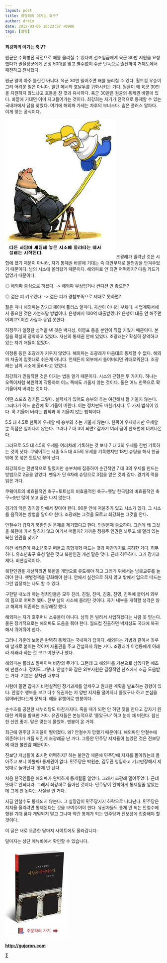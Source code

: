 ```yaml
---
layout: post
title: 최강희의 이기는 축구?
author: drkim
date: 2012-03-05 16:23:57 +0900
tags: [컬럼]
---
```

**최강희의 이기는 축구?** 

원균은 수륙병진 작전으로 왜를 물리칠 수 있다며 선조임금에게 육군 30만 지원을 요청했다가 권율장군에게 곤장 50대를 맞고 별수없이 수군 단독으로 출전하여 거제도에서 패전하고 전사했다. 

원균 말이 아주 틀린건 아니다. 육군 30만 밀어주면 왜를 물리칠 수 있다. 월드컵 우승이 그리 어려운 일은 아니다. 일단 메시와 호날두를 귀화시키는 거다. 원균이 왜 육군 30만을 지원하지 않느냐고 호통을 친 것과 유사하다. 육군 30만은 원균의 통제권 바깥에 있다. 바깥에 기대면 이미 지고들어가는 것이다. 최강희는 자기가 전적으로 통제할 수 있는 국내파에서 답을 찾았다. 여기에 해외파 가세는 차후의 보너스다. 숨은 플러스 알파다. 이게 맞는 공식이다. 



 ![](/files/attach/images/199/131/243/28.jpg)조광래가 밀려난 것은 시합에 졌기 때문이 아니라, 자기 통제권 바깥에 기대는 즉 대안부재로 불안감을 안겨주었기 때문이다. 남의 시소에 올라탔기 때문이다. 해외파로 안 되면 어떡하지? 다음 카드가 없었기 때문이다. 

◎ 해외파 중심으로 하겠다. -> 해외파 부상입거나 컨디션 안 좋으면? 

  
◎ 젊은 피 키우겠다. -> 젊은 피가 경험부족으로 제대로 못하면? 

젊은 피나 해외파는 장기과제이며 플러스 알파다. 자산이 아니라 부채다. 사업계획서에서 중요한 것은 자본조달 방법이다. 은행에서 100억 대출받겠다? 은행이 대출 안 해주면 어쩌고? 이런 사람과 동업 못한다. 

허정무가 일정한 성적을 낸 것은 박지성, 이영표 등을 본인이 직접 키웠기 때문이다. 본질을 확실히 장악하고 있었다. 자신의 통제권 안에 있었다. 조광래는? 확실히 장악하고 있는 자기 애들이 없었다. 

이청룡 등은 조광래가 키우지 않았다. 해외파는 조광래가 마음대로 통제할 수 없다. 해외파 차출이 입맛대로 쉬운게 아니다. 언제든지 외부에서 틀어버리면 위태로워진다. 조광래는 남의 시소에 올라타고 있었다. 

최강희가 믿음직한 것은 이기는 법을 알기 때문이다. 시소의 균형은 두 가지다. 하나는 오뚝이처럼 복원력이 작동하여 어느 쪽에도 기울지 않는 것이다. 둘은 어느 한쪽으로 확 기울어져 버리는 것이다. 

어떤 스포츠 경기든 그렇다. 실력차가 있어도 승부의 추는 여간해서 잘 기울지 않는다. 그러다가 어느 순간에 확 기울어 버린다. 이는 정치판도 마찬가지다. 두 가지 법칙이 있다. 확 기울어 버리는 법칙과 확 기울지 않는 법칙이다. 

5.5 대 4.5로 한쪽이 우세할 때 승부의 추는 기울지 않는다. 한쪽이 우세하지만 우세할 뿐 득점은 일어나지 않는다. 그러나 7 대 3이 되면? 갑자기 여러 골이 한꺼번에 터져나온다. 

그러므로 5.5 대 4.5의 우세를 여러차례 기록하는 것 보다 7 대 3의 우세를 한번 기록하는 것이 낫다. 쿠웨이트는 시종 5.5 대 4.5의 우세를 기록했지만 18번 슈팅을 해서 한골 밖에 못 넣은 토트넘 꼴이 났다. 

최강희호는 전반적으로 밀렸지만 승부처에 집중하여 순간적인 7 대 3의 우세를 만드는 방법으로 2골을 얻었다. 맨유가 단 6차례 슈팅으로 3점을 얻은 것과 같다. 경기의 맥을 읽은 거다. 

쿠웨이트의 비효율적인 축구=토트넘의 비효율적인 축구=옛날 한국팀의 비효율적인 축구=슛만 많이 쏘고 골은 나지 않는다. 

경기의 맥은 경기장 안에서 찾아야 한다. 90분 안에 저울추가 있고 시소가 있다. 그 시소를 움직이는 방법을 알아야 한다. 조광래는 그것을 모르고 최강희는 그것을 안다. 

안철수가 갑자기 북한인권 문제를 제기했다고 한다. 인권문제 중요하다. 그런데 왜 그것을 북한에 가서 말하지 않고 여기서 떠들지? 가까운 정봉주 인권은 놔두고 왜 멀리 있는 북한 인권을 찾지? 

이건 네티즌이 유소년축구 떠들고 축협개혁 떠드는 것과 마찬가지로 공허한 거다. 허무하다. 유소년축구 육성 말은 맞고 북한인권 개선 말은 맞다. 근데 허무하다. 그거 장기과제다. 비현실적이다. 

북한인권을 개선하려면 북한을 개방으로 유도해야 하고 그러기 위해서는 남북교류를 늘려야 한다. 햇볕정책을 강화해야 한다. 안에서 실천으로 하지 않고 밖에서 입으로 떠드는 그런 입정치는 나도 할 수 있다. 

구한말 내노라 하는 정치인들은 모두 친러, 친일, 친미, 친중, 친영, 친독에 붙어서 외부의 힘으로 어쩌려 했다. 전부 남의 시소에 올라탄 것이다. 자기 내부를 개혁할 생각은 않고 해외파 의존하는 조광래짓 했다. 

해외파는 자기 호주머니 소유물이 아니다. 남의 돈 빌려서 사업하겠다는 사람 못 믿는다. 물론 장기적으로는 해외파도 도움을 줘야 한다. 월드컵 진출하면 박지성도 국대에 복귀해서 뛰어줘야 한다. 

그러나 가운데 보병은 완벽히 통제되는 국내파가 답이다. 해외파는 기병과 같아서 좌우에 날개로 붙이는 것이며 자율권을 주고 간섭하지 않는 거다. 조광래가 이청룡에게 이래라 저래라 하는 것 보고 미쳤구나 했다. 

해외파는 플러스 알파이며 비장의 무기다. 그런데 그 해외파를 기본으로 삼겠다면 애초에 넌센스다. 정치도 그렇다. 안철수와 같은 외부자원은 결정적인 찬스에서 조금 도움받는 거다. 기본은 정치권 내부다. 

사람이 쫄면 갑자기 비현실적인 장기과제를 앞세우고 원대한 계획을 발표하는 경향이 있다. 안철수 행보를 보고 다수 유권자는 저 양반 지지율 떨어지니 쫄았구나 하고 본심을 읽어버린다는게 문제다. 애들 유행어로 멘붕이다. 

손수조를 공천한 새누리당도 마찬가지다. 죽을 때가 되면 안 하던 짓을 한다고 갑자기 원대한 계획을 발표한 거다. 유권자들은 본능적으로 ‘쫄았구나’ 하고 눈치 채 버린다. 참신한 신인 좋지. 말은 맞는데 쫄았어. 멘붕이 온 거야. 

최근에 민주당 지지율이 떨어졌다. 왜? 안철수가 망했기 때문이다. 해외파인 안철수에 의존하다가 거품 꺼진게 조광래골 난 거다. 그동안 민주당 지지율이 높았던 것은 진보당에 대한 불안감 때문이다. 

진보당 저넘들이 초치면 어떡하지? 하는 불안감 때문에 민주당에 지지를 몰아줬는데 몰아주고 보니 아뿔싸! 통제권이 없다. 민주당은 박원순, 김두관 영입하고 기고만장해서 제멋대로 놀아난다. 통제 안 된다. 

처음 한국인들은 해외파가 완벽하게 통제될줄 알았다. 그래서 조광래 밀어주었다. 근데 뜻대로 안되더라. 그래서 최강희로 돌아선 것이다. 민주당이 완벽하게 통제될줄 알았는데 그게 안 된다는 사실을 안 거다. 



지금 안철수도 통제되지 않는다. 그 실망감이 민주당지지 하락으로 나타난다. 민주당은 지지율 올리려면 통제된다는 것을 보여주어야 한다. 유권자들도 통제 안 되는 안철수에 헛된 기대 품다 개털되지 말고 그나마 약간 통제가 되는 민주당과 진보당에 집중해야 할 것이다. 





이 글은 새로 오픈한 달마지 사이트에도 올라갑니다.

달마지는 상단 메뉴바에서 확인할 수 있습니다.















![](/files/attach/images/198/668/222/0.JPG)


  






**http://gujoron.com**  


**∑**